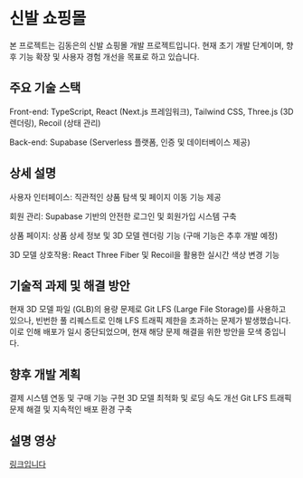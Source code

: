 # 신발 쇼핑몰

본 프로젝트는 김동은의 신발 쇼핑몰 개발 프로젝트입니다. 현재 초기 개발 단계이며, 향후 기능 확장 및 사용자 경험 개선을 목표로 하고 있습니다.

## 주요 기술 스택

Front-end: TypeScript, React (Next.js 프레임워크), Tailwind CSS, Three.js (3D 렌더링), Recoil (상태 관리)

Back-end: Supabase (Serverless 플랫폼, 인증 및 데이터베이스 제공)

## 상세 설명

사용자 인터페이스: 직관적인 상품 탐색 및 페이지 이동 기능 제공

회원 관리: Supabase 기반의 안전한 로그인 및 회원가입 시스템 구축

상품 페이지: 상품 상세 정보 및 3D 모델 렌더링 기능 (구매 기능은 추후 개발 예정)

3D 모델 상호작용: React Three Fiber 및 Recoil을 활용한 실시간 색상 변경 기능

## 기술적 과제 및 해결 방안

현재 3D 모델 파일 (GLB)의 용량 문제로 Git LFS (Large File Storage)를 사용하고 있으나, 빈번한 풀 리퀘스트로 인해 LFS 트래픽 제한을 초과하는 문제가 발생했습니다.
이로 인해 배포가 일시 중단되었으며, 현재 해당 문제 해결을 위한 방안을 모색 중입니다.

## 향후 개발 계획
결제 시스템 연동 및 구매 기능 구현
3D 모델 최적화 및 로딩 속도 개선
Git LFS 트래픽 문제 해결 및 지속적인 배포 환경 구축

## 설명 영상

<a href="https://youtu.be/4NxH_T_iw7c?si=MjZN173J8P07l-5m&t=118">
링크입니다
</a>

